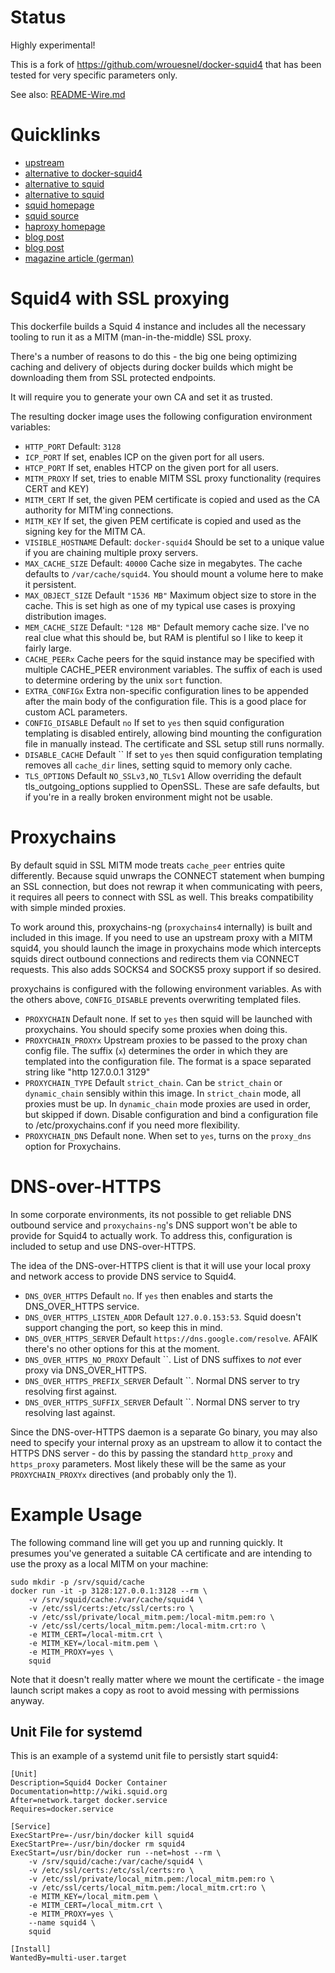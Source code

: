 # Status

Highly experimental!

This is a fork of https://github.com/wrouesnel/docker-squid4 that has
been tested for very specific parameters only.

See also: [README-Wire.md](./README-Wire.md)

# Quicklinks

- [upstream](https://github.com/wireapp/docker-squid4)
- [alternative to docker-squid4](https://github.com/sonertari/SSLproxy/blob/master/NEWS.md)
- [alternative to squid](https://smithproxy.org/)
- [alternative to squid](https://github.com/sonertari/SSLproxy)
- [squid homepage](http://www.squid-cache.org/)
- [squid source](https://github.com/squid-cache/squid)
- [haproxy homepage](http://www.haproxy.org/)
- [blog post](https://blog.mailchannels.com/using-transport-layer-security-tls-with-a-transparent-smtp-proxy)
- [blog post](https://tektab.com/2012/09/28/squid-transparent-proxy-for-https-ssl-traffic/)
- [magazine article (german)](https://www.pcwelt.de/ratgeber/Mit-Squid-als-Proxy-Server-schneller-im-Netzwerk-surfen-5896242.html)

# Squid4 with SSL proxying

This dockerfile builds a Squid 4 instance and includes all the necessary
tooling to run it as a MITM (man-in-the-middle) SSL proxy.

There's a number of reasons to do this - the big one being optimizing caching
and delivery of objects during docker builds which might be downloading them
from SSL protected endpoints.

It will require you to generate your own CA and set it as trusted.

The resulting docker image uses the following configuration environment
variables:

 * `HTTP_PORT`
    Default: `3128`
 * `ICP_PORT`
    If set, enables ICP on the given port for all users.
 * `HTCP_PORT`
    If set, enables HTCP on the given port for all users.
 * `MITM_PROXY`
    If set, tries to enable MITM SSL proxy functionality (requires CERT and KEY)
 * `MITM_CERT`
    If set, the given PEM certificate is copied and used as the CA authority for
    MITM'ing connections.
 *  `MITM_KEY`
    If set, the given PEM certificate is copied and used as the signing key for
    the MITM CA.
 * `VISIBLE_HOSTNAME`
    Default: `docker-squid4`
    Should be set to a unique value if you are chaining multiple proxy servers.
 * `MAX_CACHE_SIZE`
    Default: `40000`
    Cache size in megabytes. The cache defaults to `/var/cache/squid4`. You
    should mount a volume here to make it persistent.
 * `MAX_OBJECT_SIZE`
    Default `"1536 MB"`
    Maximum object size to store in the cache. This is set high as one of my
    typical use cases is proxying distribution images.
 * `MEM_CACHE_SIZE`
    Default: `"128 MB"`
    Default memory cache size. I've no real clue what this should be, but RAM
    is plentiful so I like to keep it fairly large.
 * `CACHE_PEERx`
   Cache peers for the squid instance may be specified with multiple CACHE_PEER
   environment variables. The suffix of each is used to determine ordering by
   the unix `sort` function.
 * `EXTRA_CONFIGx`
   Extra non-specific configuration lines to be appended after the main body of
   the configuration file. This is a good place for custom ACL parameters.
 * `CONFIG_DISABLE`
   Default `no`
   If set to `yes` then squid configuration templating is disabled entirely, allowing
   bind mounting the configuration file in manually instead. The certificate and SSL
   setup still runs normally.
 * `DISABLE_CACHE`
   Default ``
   If set to `yes` then squid configuration templating removes all `cache_dir`
   lines, setting squid to memory only cache.
 * `TLS_OPTIONS`
   Default `NO_SSLv3,NO_TLSv1`
   Allow overriding the default tls_outgoing_options supplied to OpenSSL. These
   are safe defaults, but if you're in a really broken environment might not be
   usable.

# Proxychains
By default squid in SSL MITM mode treats `cache_peer` entries quite differently.
Because squid unwraps the CONNECT statement when bumping an SSL connection, but
does not rewrap it when communicating with peers, it requires all peers to connect
with SSL as well. This breaks compatibility with simple minded proxies.

To work around this, proxychains-ng (`proxychains4` internally) is built and
included in this image. If you need to use an upstream proxy with a MITM
squid4, you should launch the image in proxychains mode which intercepts squids
direct outbound connections and redirects them via CONNECT requests. This also
adds SOCKS4 and SOCKS5 proxy support if so desired.

proxychains is configured with the following environment variables. As with the
others above, `CONFIG_DISABLE` prevents overwriting templated files.

 * `PROXYCHAIN`
    Default none. If set to `yes` then squid will be launched with proxychains.
    You should specify some proxies when doing this.
 * `PROXYCHAIN_PROXYx`
    Upstream proxies to be passed to the proxy chan config file. The suffix (`x`)
    determines the order in which they are templated into the configuration file.
    The format is a space separated string like "http 127.0.0.1 3129"
 * `PROXYCHAIN_TYPE`
    Default `strict_chain`. Can be `strict_chain` or `dynamic_chain` sensibly
    within this image. In `strict_chain` mode, all proxies must be up. In
    `dynamic_chain` mode proxies are used in order, but skipped if down.
    Disable configuration and bind a configuration file to /etc/proxychains.conf
    if you need more flexibility.
 * `PROXYCHAIN_DNS`
   Default none. When set to `yes`, turns on the `proxy_dns` option for Proxychains.

# DNS-over-HTTPS
In some corporate environments, its not possible to get reliable DNS outbound
service and `proxychains-ng`'s DNS support won't be able to provide for Squid4
to actually work. To address this, configuration is included to setup and use
DNS-over-HTTPS.

The idea of the DNS-over-HTTPS client is that it will use your local proxy and
network access to provide DNS service to Squid4.

* `DNS_OVER_HTTPS`
  Default `no`. If `yes` then enables and starts the DNS_OVER_HTTPS service.
* `DNS_OVER_HTTPS_LISTEN_ADDR`
  Default `127.0.0.153:53`. Squid doesn't support changing the port, so keep
  this in mind.
* `DNS_OVER_HTTPS_SERVER`
  Default `https://dns.google.com/resolve`. AFAIK there's no other options for
  this at the moment.
* `DNS_OVER_HTTPS_NO_PROXY`
  Default ``. List of DNS suffixes to *not* ever proxy via DNS_OVER_HTTPS.
* `DNS_OVER_HTTPS_PREFIX_SERVER`
  Default ``. Normal DNS server to try resolving first against.
* `DNS_OVER_HTTPS_SUFFIX_SERVER`
  Default ``. Normal DNS server to try resolving last against.

Since the DNS-over-HTTPS daemon is a separate Go binary, you may also need to
specify your internal proxy as an upstream to allow it to contact the HTTPS
DNS server - do this by passing the standard `http_proxy` and `https_proxy`
parameters. Most likely these will be the same as your `PROXYCHAIN_PROXYx`
directives (and probably only the 1).

# Example Usage
The following command line will get you up and running quickly. It presumes
you've generated a suitable CA certificate and are intending to use the proxy
as a local MITM on your machine:
```
sudo mkdir -p /srv/squid/cache
docker run -it -p 3128:127.0.0.1:3128 --rm \
    -v /srv/squid/cache:/var/cache/squid4 \
    -v /etc/ssl/certs:/etc/ssl/certs:ro \
    -v /etc/ssl/private/local_mitm.pem:/local-mitm.pem:ro \
    -v /etc/ssl/certs/local_mitm.pem:/local-mitm.crt:ro \
    -e MITM_CERT=/local-mitm.crt \
    -e MITM_KEY=/local-mitm.pem \
    -e MITM_PROXY=yes \
    squid
```

Note that it doesn't really matter where we mount the certificate - the image
launch script makes a copy as root to avoid messing with permissions anyway.

## Unit File for systemd
This is an example of a systemd unit file to persistly start squid4:
```
[Unit]
Description=Squid4 Docker Container
Documentation=http://wiki.squid.org
After=network.target docker.service
Requires=docker.service

[Service]
ExecStartPre=-/usr/bin/docker kill squid4
ExecStartPre=-/usr/bin/docker rm squid4
ExecStart=/usr/bin/docker run --net=host --rm \
    -v /srv/squid/cache:/var/cache/squid4 \
    -v /etc/ssl/certs:/etc/ssl/certs:ro \
    -v /etc/ssl/private/local_mitm.pem:/local_mitm.pem:ro \
    -v /etc/ssl/certs/local_mitm.pem:/local_mitm.crt:ro \
    -e MITM_KEY=/local_mitm.pem \
    -e MITM_CERT=/local_mitm.crt \
    -e MITM_PROXY=yes \
    --name squid4 \
    squid

[Install]
WantedBy=multi-user.target
```
